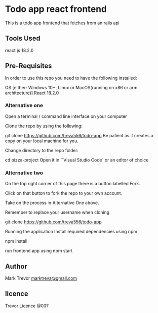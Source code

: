 # Todo app react frontend
This is a todo app frontend that fetches from an rails api
## Tools Used
react js 18.2.0

## Pre-Requisites
In order to use this repo you need to have the following installed:

OS [either: Windows 10+, Linux or MacOS(running on x86 or arm architecture)]
React 18.2.0

### Alternative one
Open a terminal / command line interface on your computer

Clone the repo by using the following:

git clone https://github.com/treva556/todo-app Be patient as it creates a copy on your local machine for you.

Change directory to the repo folder:

cd pizza-project Open it in ``Visual Studio Code` or an editor of choice

### Alternative two
On the top right corner of this page there is a button labelled Fork.

Click on that button to fork the repo to your own account.

Take on the process in Alternative One above.

Remember to replace your username when cloning.

git clone https://github.com/treva556/todo-app

Running the application
Install required dependencies using npm 

npm install

run frontend app using npm start

## Author
Mark Trevor marktreva@gmail.com

## licence
Trevor Licence @007
